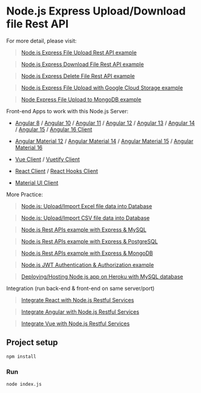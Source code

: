 # Node.js Express Upload/Download file Rest API

For more detail, please visit:
> [Node.js Express File Upload Rest API example](https://www.bezkoder.com/node-js-express-file-upload/)

> [Node.js Express Download File Rest API example](https://www.bezkoder.com/node-js-express-download-file/)

> [Node.js Express Delete File Rest API example](https://www.bezkoder.com/node-js-delete-file/)

> [Node.js Express File Upload with Google Cloud Storage example](https://www.bezkoder.com/google-cloud-storage-nodejs-upload-file/)

> [Node Express File Upload to MongoDB example](https://www.bezkoder.com/node-js-upload-store-images-mongodb/)

Front-end Apps to work with this Node.js Server:
- [Angular 8](https://www.bezkoder.com/angular-multiple-files-upload/) / [Angular 10](https://www.bezkoder.com/angular-10-file-upload/) / [Angular 11](https://www.bezkoder.com/angular-11-file-upload/) / [Angular 12](https://www.bezkoder.com/angular-12-file-upload/) / [Angular 13](https://www.bezkoder.com/angular-13-file-upload/) / [Angular 14](https://www.bezkoder.com/angular-14-file-upload/) / [Angular 15](https://www.bezkoder.com/angular-15-file-upload/) / [Angular 16 Client](https://www.bezkoder.com/angular-16-file-upload/)

- [Angular Material 12](https://www.bezkoder.com/angular-material-12-file-upload/) / [Angular Material 14](https://www.bezkoder.com/angular-material-14-file-upload/) / [Angular Material 15](https://www.bezkoder.com/angular-material-15-file-upload/) / [Angular Material 16](https://www.bezkoder.com/angular-material-16-file-upload/)

- [Vue Client](https://www.bezkoder.com/vue-axios-file-upload/) / [Vuetify Client](https://www.bezkoder.com/vuetify-file-upload/)

- [React Client](https://www.bezkoder.com/react-file-upload-axios/) / [React Hooks Client](https://www.bezkoder.com/react-hooks-file-upload/)

- [Material UI Client](https://www.bezkoder.com/material-ui-file-upload/)

More Practice:
> [Node.js: Upload/Import Excel file data into Database](https://www.bezkoder.com/node-js-upload-excel-file-database/)

> [Node.js: Upload/Import CSV file data into Database](https://www.bezkoder.com/node-js-upload-csv-file-database/)

> [Node.js Rest APIs example with Express & MySQL](https://www.bezkoder.com/node-js-express-sequelize-mysql/)

> [Node.js Rest APIs example with Express & PostgreSQL](https://www.bezkoder.com/node-express-sequelize-postgresql/)

> [Node.js Rest APIs example with Express & MongoDB](https://www.bezkoder.com/node-express-mongodb-crud-rest-api/)

> [Node.js JWT Authentication & Authorization example](https://www.bezkoder.com/node-js-jwt-authentication-mysql/)

> [Deploying/Hosting Node.js app on Heroku with MySQL database](https://www.bezkoder.com/deploy-node-js-app-heroku-cleardb-mysql/)

Integration (run back-end & front-end on same server/port)
> [Integrate React with Node.js Restful Services](https://www.bezkoder.com/integrate-react-express-same-server-port/)

> [Integrate Angular with Node.js Restful Services](https://www.bezkoder.com/integrate-angular-12-node-js/)

> [Integrate Vue with Node.js Restful Services](https://www.bezkoder.com/serve-vue-app-express/)

## Project setup
```
npm install
```

### Run
```
node index.js
```
